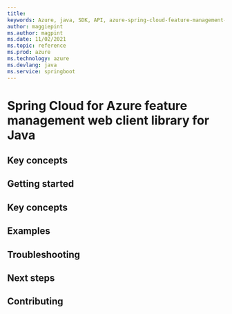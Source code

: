 ```yaml
---
title: 
keywords: Azure, java, SDK, API, azure-spring-cloud-feature-management-web, springboot
author: maggiepint
ms.author: magpint
ms.date: 11/02/2021
ms.topic: reference
ms.prod: azure
ms.technology: azure
ms.devlang: java
ms.service: springboot
---
```


# Spring Cloud for Azure feature management web client library for Java

## Key concepts
## Getting started
## Key concepts
## Examples
## Troubleshooting
## Next steps
## Contributing

